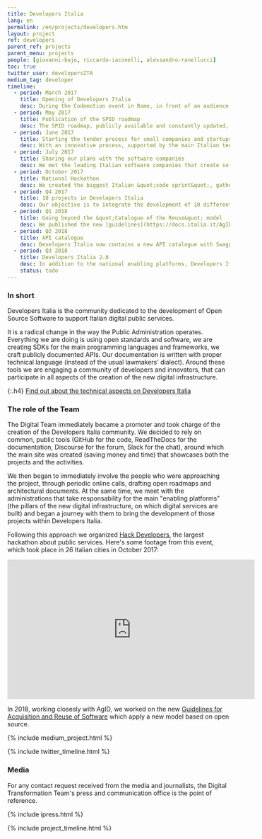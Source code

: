 ```yaml
---
title: Developers Italia
lang: en
permalink: /en/projects/developers.htm
layout: project
ref: developers
parent_ref: projects
parent_menu: projects
people: [giovanni-bajo, riccardo-iaconelli, alessandro-ranellucci]
toc: true
twitter_user: developersITA
medium_tag: developer
timeline:
  - period: March 2017
    title: Opening of Developers Italia
    desc: During the Codemotion event in Rome, in front of an audience of 2,000 programmers, we announced the GitHub repository and the official opening of the Developers Community.
  - period: May 2017
    title: Publication of the SPID roadmap
    desc: The SPID roadmap, publicly available and constantly updated, becomes the first roadmap of an Italian technological service published to be shared with all the interested parties, and used to coordinate the development activities.
  - period: June 2017
    title: Starting the tender process for small companies and startups (€1m)
    desc: With an innovative process, supported by the main Italian tech communities, we activated a process aimed at starting a series of tenders in support of the implementation of open-source community projects, with a total budget of 1 million euro.
  - period: July 2017
    title: Sharing our plans with the software companies
    desc: We met the leading Italian software companies that create software for the public administration, had a discussion with them regarding Developers Italia and the new challenges in innovation that will open up more and more innovative services.
  - period: October 2017
    title: National Hackathon
    desc: We created the biggest Italian &quot;code sprint&quot;, gathering more than 800 developers working on the open-source code of the Public Administration, resulting in dozens of projects that were immediately available to speed up the digitisation of public services.
  - period: Q4 2017
    title: 10 projects in Developers Italia
    desc: Our objective is to integrate the development of 10 different community projects, involving the administrations responsible for them in the new open and collaborative development model.
  - period: Q1 2018
    title: Going beyond the &quot;Catalogue of the Reuse&quot; model
    desc: We published the new [guidelines](https://docs.italia.it/AgID/linee-guida-riuso-software/lg-acquisizione-e-riuso-software-per-pa-docs/) that supersede the current AgID &quot;Reuse Catalogue&quot;, promoting the publishing of all code on collaborative platforms (such as GitHub or GitLab). We aim to go beyond (and simplify) the current system for sharing the code between different administrations, a system which doesn't have the need for contracts or other bureaucratic impediments.
  - period: Q2 2018
    title: API catalogue
    desc: Developers Italia now contains a new API catalogue with Swagger integration. Further work is planned on this catalogue.
  - period: Q3 2018
    title: Developers Italia 2.0
    desc: In addition to the national enabling platforms, Developers Italia will host the new Reuse Catalogue for open source and reusable software, according to the new guidelines.
    status: todo
---
```


### In short

Developers Italia is the community dedicated to the development of Open Source Software to support Italian digital public services.

It is a radical change in the way the Public Administration operates. Everything we are doing is using open standards and software, we are creating SDKs for the main programming languages and frameworks, we craft publicly documented APIs. Our documentation is written with proper technical language (instead of the usual lawmakers' dialect). Around these tools we are engaging a community of developers and innovators, that can participate in all aspects of the creation of the new digital infrastructure.

{:.h4}
[Find out about the technical aspects on Developers Italia](https://developers.italia.it)

### The role of the Team

The Digital Team immediately became a promoter and took charge of the creation of the
Developers Italia community. We decided to rely on common, public tools (GitHub for the code, ReadTheDocs for the documentation, Discourse for the forum, Slack for the chat), around which the main site was created (saving money and time) that showcases both the projects and the activities.

We then began to immediately involve the people who were approaching the project, through periodic online calls, drafting
open roadmaps and architectural documents. At the same time, we meet with the administrations that take responsability for the main &quot;enabling platforms&quot; (the pillars of the new digital infrastructure, on which digital services are built) and began a journey with them to bring the development of those projects within Developers Italia.

Following this approach we organized [Hack Developers](https://hack.developers.italia.it/), the largest hackathon about public services. Here's some footage from this event, which took place in 26 Italian cities in October 2017:

 <div class="videoWrapper">
 <iframe width="560" height="315" src="https://www.youtube.com/embed/8jIID_GmU5Y" frameborder="0" allow="autoplay; encrypted-media" allowfullscreen></iframe>
 </div>

In 2018, working closesly with AgID, we worked on the new [Guidelines for Acquisition and Reuse of Software](https://docs.italia.it/AgID/linee-guida-riuso-software/lg-acquisizione-e-riuso-software-per-pa-docs/) which apply a new model based on open source.

{% include medium_project.html %}


{% include twitter_timeline.html %}

### Media
For any contact request received from the media and journalists, the Digital Transformation Team's press and communication office is the point of reference.

{% include ipress.html %}
<div id="content-ipress" data-key="01e87bed-f52e-4d6d-af32-c4ea59fd300a" data-lang="en" data-size="100" data-tag="8"></div>
<script type="text/javascript" src="/js/ipress.js"></script>

{% include project_timeline.html %}
